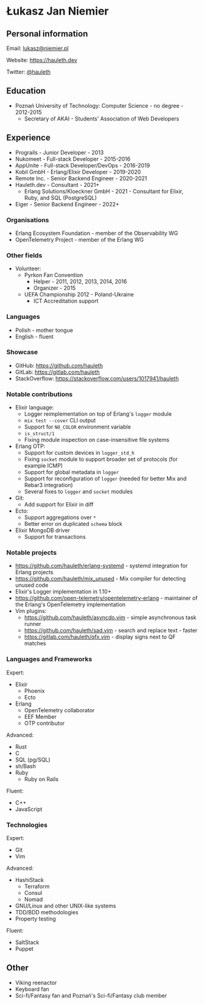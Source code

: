 # Łukasz Jan Niemier

## Personal information

Email:
  <lukasz@niemier.pl>

Website:
  <https://hauleth.dev>

Twitter:
  [@hauleth](https://twitter.com/hauleth)

## Education

- Poznań University of Technology: Computer Science - no degree - 2012-2015
    + Secretary of AKAI - Students' Association of Web Developers

## Experience

- Prograils - Junior Developer - 2013
- Nukomeet - Full-stack Developer - 2015-2016
- AppUnite - Full-stack Developer/DevOps - 2016-2019
- Kobil GmbH - Erlang/Elixir Developer - 2019-2020
- Remote Inc. - Senior Backend Engineer - 2020-2021
- Hauleth.dev - Consultant - 2021+
  + Erlang Solutions/Kloeckner GmbH - 2021 - Consultant for Elixir, Ruby, and SQL (PostgreSQL)
- Eiger - Senior Backend Engineer - 2022+

### Organisations

- Erlang Ecosystem Foundation - member of the Observability WG
- OpenTelemetry Project - member of the Erlang WG

### Other fields

- Volunteer:
    + Pyrkon Fan Convention
        * Helper - 2011, 2012, 2013, 2014, 2016
        * Organizer - 2015
    + UEFA Championship 2012 - Poland-Ukraine
        * ICT Accreditation support

### Languages

- Polish - mother tongue
- English - fluent

### Showcase

- GitHub: <https://github.com/hauleth>
- GitLab: <https://gitlab.com/hauleth>
- StackOverflow: <https://stackoverflow.com/users/1017941/hauleth>

### Notable contributions

- Elixir language:
  + Logger reimplementation on top of Erlang's `logger` module
  + `mix test --cover` CLI output
  + Support for `NO_COLOR` environment variable
  + `is_struct/1`
  + Fixing module inspection on case-insensitive file systems
- Erlang OTP:
  + Support for custom devices in `logger_std_h`
  + Fixing `socket` module to support broader set of protocols (for example
    ICMP)
  + Support for global metadata in `logger`
  + Support for reconfiguration of `logger` (needed for better Mix and Rebar3
    integration)
  + Several fixes to `logger` and `socket` modules
- Git:
  + Add support for Elixir in diff
- Ecto:
  + Support aggregations over `*`
  + Better error on duplicated `schema` block
- Elixir MongoDB driver
  + Support for transactions

### Notable projects

- <https://github.com/hauleth/erlang-systemd> - systemd integration for Erlang
  projects
- <https://github.com/hauleth/mix_unused> - Mix compiler for detecting unused
  code
- Elixir's Logger implementation in 1.10+
- <https://github.com/open-telemetry/opentelemetry-erlang> - maintainer of
  the Erlang's OpenTelemetry implementation
- Vim plugins:
    + <https://github.com/hauleth/asyncdo.vim> - simple asynchronous task runner
    + <https://github.com/hauleth/sad.vim> - search and replace text - faster
    + <https://gitlab.com/hauleth/qfx.vim> - display signs next to QF matches

### Languages and Frameworks

Expert:

- Elixir
    + Phoenix
    + Ecto
- Erlang
    + OpenTelemetry collaborator
    + EEF Member
    + OTP contributor

Advanced:

- Rust
- C
- SQL (pg/SQL)
- sh/Bash
- Ruby
    + Ruby on Rails

Fluent:

- C++
- JavaScript

### Technologies

Expert:

- Git
- Vim

Advanced:

- HashiStack
    + Terraform
    + Consul
    + Nomad
- GNU/Linux and other UNIX-like systems
- TDD/BDD methodologies
- Property testing

Fluent:

- SaltStack
- Puppet

## Other

- Viking reenactor
- Keyboard fan
- Sci-fi/Fantasy fan and Poznań's Sci-fi/Fantasy club member
